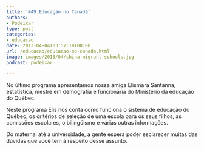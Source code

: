 ```yaml
---
title: '#49 Educação no Canadá'
authors:
- Podeixar
type: post
categories:
- educacao
date: 2013-04-04T03:57:18+00:00
url: /educacao/educacao-no-canada.html
image: images/2013/04/china-migrant-schools.jpg
podcast: podeixar

---
```

No último programa apresentamos nossa amiga Elismara Santanna, estatística, mestre em demografia e funcionária do Ministério da educação do Québec.

Neste programa Elis nos conta como funciona o sistema de educação do Québec, os critérios de seleção de uma escola para os seus filhos, as comissões escolares, o bilingüismo e várias outras informações.

Do maternal até a universidade, a gente espera poder esclarecer muitas das dúvidas que você tem à respeito desse assunto.